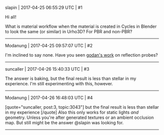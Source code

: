 slapin | 2017-04-25 06:55:29 UTC | #1

Hi all!

What is material workflow when the material is created in Cycles in Blender to look the same (or similar) in Urho3D?
For PBR and non-PBR?

-------------------------

Modanung | 2017-04-25 09:57:07 UTC | #2

I'm inclined to say none.
Have you seen [godan's work](http://discourse.urho3d.io/t/use-skybox-material-as-reflection-source/3016/4) on reflection probes?

-------------------------

suncaller | 2017-04-26 15:40:33 UTC | #3

The answer is baking, but the final result is less than stellar in my experience. I'm still experimenting with this, however.

-------------------------

Modanung | 2017-04-26 16:48:03 UTC | #4

[quote="suncaller, post:3, topic:3043"]
but the final result is less than stellar in my experience
[/quote]
Also this only works for static lights _and_ geometry. Unless you're after generated textures or an ambient occlusion map.
But still might be the answer @slapin was looking for.

-------------------------

